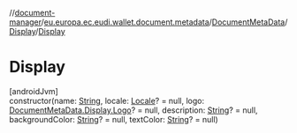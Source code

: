 //[document-manager](../../../../index.md)/[eu.europa.ec.eudi.wallet.document.metadata](../../index.md)/[DocumentMetaData](../index.md)/[Display](index.md)/[Display](-display.md)

# Display

[androidJvm]\
constructor(name: [String](https://kotlinlang.org/api/latest/jvm/stdlib/kotlin/-string/index.html), locale: [Locale](https://developer.android.com/reference/kotlin/java/util/Locale.html)? = null, logo: [DocumentMetaData.Display.Logo](-logo/index.md)? = null, description: [String](https://kotlinlang.org/api/latest/jvm/stdlib/kotlin/-string/index.html)? = null, backgroundColor: [String](https://kotlinlang.org/api/latest/jvm/stdlib/kotlin/-string/index.html)? = null, textColor: [String](https://kotlinlang.org/api/latest/jvm/stdlib/kotlin/-string/index.html)? = null)
